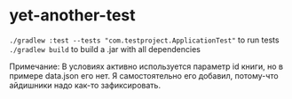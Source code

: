 # yet-another-test

```./gradlew :test --tests "com.testproject.ApplicationTest"``` to run tests
```./gradlew build``` to build a .jar with all dependencies

Примечание: В условиях активно используется параметр id книги, но в примере data.json его нет. Я самостоятельно его добавил, потому-что айдишники надо как-то зафиксировать.